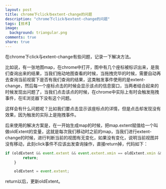 ```yaml
---
layout: post
title: chrome下click与extent-change的问题
description: "chrome下click与extent-change的问题"
tags: [技术]
image:
  background: triangular.png
comments: true
share: true
---
```


在chrome下click与extent-change有些问题，记录一下解决方法。

<!-- more -->

比如说，有一张地图map，在chrome中打开，图中有几个座标被标识出来，是我们查询出来的结果，当我们拖动地图查看的时候，当拖拽完毕的时候，需要自动再去查询当前视窗下是否有我们查询的结果，这类触发事件使用的是extent-change，然后每一个座标点击的时候会显示该点的信息窗口，当两者结合起来的时候发现出问题了，当我们点击该点的时候，在chrome中实际上有时会触发拖拽事件，在IE浏览器下没有这个问题。

这样会有什么问题呢？比如我们要点击显示该座标点的详情，但是点击却发现没有效果，因为触发的实际上是拖拽事件。

后来使用的解决方案是，在一开始生成map的时候，把map.extent赋值给一个叫做oldExtent的变量，这就是每次我们移动时之前的map，当我们进行extent-change的时候，进行判断当前的视图有无变化，如果没有变化，说明当前视图并没有移动，此刻click事件不应该出发查询操作，直接return掉，代码如下：

```js
if (oldExtent && event.extent && event.extent.xmin == oldExtent.xmin && event.extent.ymin == oldExtent.ymin && event.extent.xmax == oldExtent.xmax && event.extent.ymax && oldExtent.ymax) {
        return;
    }

    oldExtent = event.extent;
```

return以后，更新oldExtent。